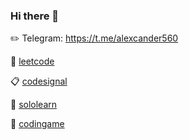 ### Hi there 👋 

✏️ Telegram: https://t.me/alexcander560

📝 [leetcode](https://leetcode.com/alexcander560/)

📋 [codesignal](https://app.codesignal.com/profile/alexcander560)

📙 [sololearn](https://www.sololearn.com/profile/14132487)

🎲 [codingame](https://github.com/alexcander560](https://www.codingame.com/profile/723739b5e0151c8eec037c870c14d2cf3775844))
